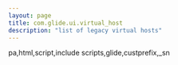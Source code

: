 ```yaml
---
layout: page
title: com.glide.ui.virtual_host
description: "list of legacy virtual hosts"
---
```

pa,html,script,include scripts,glide,custprefix,_sn